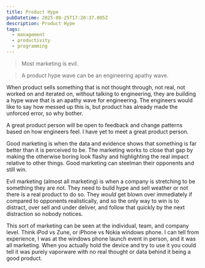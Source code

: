 ```yaml
---
title: Product Hype
pubDatetime: 2025-08-25T17:20:37.005Z
description: Product Hype
tags: 
  - management
  - productivity
  - programming
---
```


> Most marketing is evil.

> A product hype wave can be an engineering apathy wave.

When product sells something that is not thought through, not real, not worked
on and iterated on, without talking to engineering, they are building a hype
wave that is an apathy wave for engineering. The engineers would like to say how
messed up this is, but product has already made the unforced error, so why
bother.

A great product person will be open to feedback and change patterns based on how
engineers feel. I have yet to meet a great product person.

Good marketing is when the data and evidence shows that something is far better
than it is perceived to be. The marketing works to close that gap by making the
otherwise boring look flashy and highlighting the real impact relative to other
things. Good marketing can steelman their opponents and still win.

Evil marketing (almost all marketing) is when a company is stretching to be
something they are not. They need to build hype and sell weather or not there is
a real product to do so. They _would_ get blown over immediately if compared to
opponents realistically, and so the only way to win is to distract, over sell
and under deliver, and follow that quickly by the next distraction so nobody
notices.

This sort of marketing can be seen at the individual, team, and company level.
Think iPod vs Zune, or iPhone vs Nokia windows phone. I can tell from
experience, I was at the windows phone launch event in person, and it was all
marketing. When you actually hold the device and try to use it you could tell it
was purely vaporware with no real thought or data behind it being a good
product.
